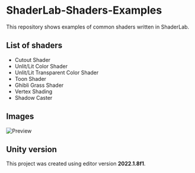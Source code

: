 # ShaderLab-Shaders-Examples
This repository shows examples of common shaders written in ShaderLab.

## List of shaders
* Cutout Shader
* Unlit/Lit Color Shader
* Unlit/Lit Transparent Color Shader
* Toon Shader
* Ghibli Grass Shader
* Vertex Shading
* Shadow Caster

## Images
![Preview](https://user-images.githubusercontent.com/107229318/190706192-3a3478fd-582f-4905-8cb7-e4e7b9d71bd3.png)

## Unity version
This project was created using editor version **2022.1.8f1**.
